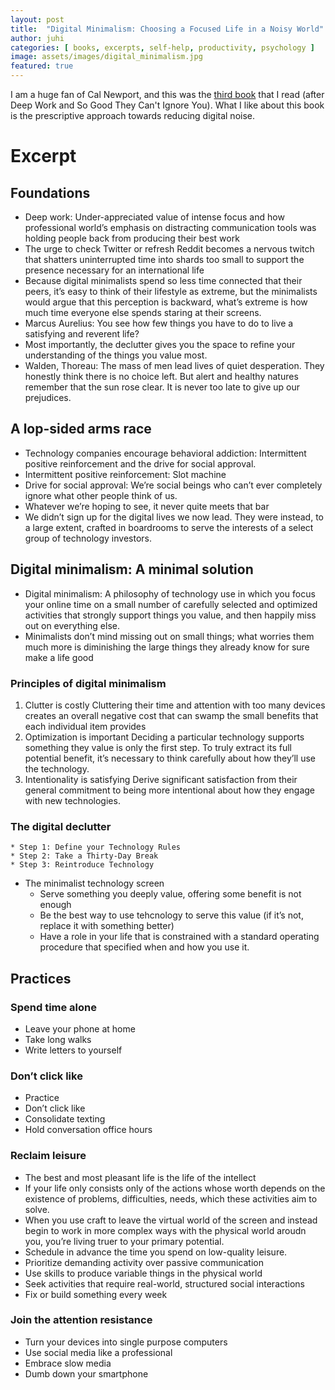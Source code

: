 ```yaml
---
layout: post
title:  "Digital Minimalism: Choosing a Focused Life in a Noisy World"
author: juhi
categories: [ books, excerpts, self-help, productivity, psychology ]
image: assets/images/digital_minimalism.jpg
featured: true
---
```


I am a huge fan of Cal Newport, and this was the [third book](https://www.goodreads.com/book/show/40672036-digital-minimalism) that I read (after Deep Work and So Good They Can't Ignore You). What I like about this book is the prescriptive approach towards reducing digital noise.

# Excerpt
## Foundations
* Deep work: Under-appreciated value of intense focus and how professional world’s emphasis on distracting communication tools was holding people back from producing their best work
* The urge to check Twitter or refresh Reddit becomes a nervous twitch that shatters uninterrupted time into shards too small to support the presence necessary for an international life
* Because digital minimalists spend so less time connected that their peers, it’s easy to think of their lifestyle as extreme, but the minimalists would argue that this perception is backward, what’s extreme is how much time everyone else spends staring at their screens.
* Marcus Aurelius: You see how few things you have to do to live a satisfying and reverent life?
* Most importantly, the declutter gives you the space to refine your understanding of the things you value most. 
* Walden, Thoreau: The mass of men lead lives of quiet desperation. They honestly think there is no choice left. But alert and healthy natures remember that the sun rose clear. It is never too late to give up our prejudices.
## A lop-sided arms race
* Technology companies encourage behavioral addiction: Intermittent positive reinforcement and the drive for social approval.
* Intermittent positive reinforcement: Slot machine
* Drive for social approval: We’re social beings who can’t ever completely ignore what other people think of us.
* Whatever we’re hoping to see, it never quite meets that bar
* We didn’t sign up for the digital lives we now lead. They were instead, to a large extent, crafted in boardrooms to serve the interests of a select group of technology investors.

## Digital minimalism: A minimal solution
* Digital minimalism: A philosophy of technology use in which you focus your online time on a small number of carefully selected and optimized activities that strongly support things you value, and then happily miss out on everything else.
* Minimalists don’t mind missing out on small things; what worries them much more is diminishing the large things they already know for sure make a life good
### Principles of digital minimalism
1.  Clutter is costly
Cluttering their time and attention with too many devices creates an overall negative cost that can swamp the small benefits that each individual item provides
2. Optimization is important
Deciding a particular technology supports something they value is only the first step. To truly extract its full potential benefit, it’s necessary to think carefully about how they’ll use the technology.
3. Intentionality is satisfying
Derive significant satisfaction from their general commitment to being more intentional about how they engage with new technologies.

### The digital declutter
	* Step 1: Define your Technology Rules
	* Step 2: Take a Thirty-Day Break
	* Step 3: Reintroduce Technology
* The minimalist technology screen
	* Serve something you deeply value, offering some benefit is not enough
	* Be the best way to use tehcnology to serve this value (if it’s not, replace it with something better)
	* Have a role in your life that is constrained with a standard operating procedure that specified when and how you use it.
## Practices
### Spend time alone 
* Leave your phone at home
* Take long walks 
* Write letters to yourself

### Don’t click like
* Practice
* Don’t click like
* Consolidate texting
* Hold conversation office hours

### Reclaim leisure
* The best and most pleasant life is the life of the intellect
* If your life only consists only of the actions whose worth depends on the existence of problems, difficulties, needs, which these activities aim to solve.
* When you use craft to leave the virtual world of the screen and instead begin to work in more complex ways with the physical world aroudn you, you’re living truer to your primary potential.
* Schedule in advance the time you spend on low-quality leisure.
* Prioritize demanding activity over passive communication
* Use skills to produce variable things in the physical world
* Seek activities that require real-world, structured social interactions
* Fix or build something every week
### Join the attention resistance
* Turn your devices into single purpose computers
* Use social media like a professional
* Embrace slow media
* Dumb down your smartphone
